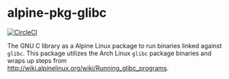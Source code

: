 # alpine-pkg-glibc

[![CircleCI](https://img.shields.io/circleci/project/andyshinn/alpine-pkg-glibc/master.svg)](https://circleci.com/gh/andyshinn/alpine-pkg-glibc)

The GNU C library as a Alpine Linux package to run binaries linked against `glibc`. This package utilizes the Arch Linux `glibc` package binaries and wraps up steps from http://wiki.alpinelinux.org/wiki/Running_glibc_programs.
